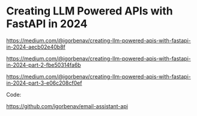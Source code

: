 # Creating LLM Powered APIs with FastAPI in 2024

https://medium.com/@igorbenav/creating-llm-powered-apis-with-fastapi-in-2024-aecb02e40b8f

https://medium.com/@igorbenav/creating-llm-powered-apis-with-fastapi-in-2024-part-2-fbe50314fa6b

https://medium.com/@igorbenav/creating-llm-powered-apis-with-fastapi-in-2024-part-3-e06c208cf0ef


Code:

https://github.com/igorbenav/email-assistant-api


